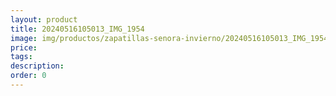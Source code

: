```yaml
---
layout: product
title: 20240516105013_IMG_1954
image: img/productos/zapatillas-senora-invierno/20240516105013_IMG_1954.webp
price: 
tags: 
description: 
order: 0
---
```

